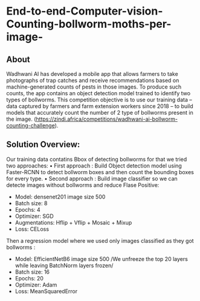 # End-to-end-Computer-vision-Counting-bollworm-moths-per-image-
## About
Wadhwani AI has developed a mobile app that allows farmers to take photographs of trap catches and receive recommendations based on machine-generated counts of pests in those images. To produce such counts, the app contains an object detection model trained to identify two types of bollworms.
This competition objective is to use our training data – data captured by farmers and farm extension workers since 2018 – to build models that accurately count the number of  2 type of bollworms present in the image.
(https://zindi.africa/competitions/wadhwani-ai-bollworm-counting-challenge).

  ## Solution Overview:
Our training data contatins Bbox of detecting bollworms for that we tried two approaches:
• First approach : Build Object detection model using Faster-RCNN to detect bollworm boxes and then count the bounding boxes for every type.
• Second approach : Build image classifier so  we can detecte images without bollworms and reduce Flase Positive:
* Model: densenet201 image size 500
* Batch size: 8
* Epochs: 4
* Optimizer: SGD 
* Augmentations: Hflip + Vflip + Mosaic + Mixup
* Loss: CELoss

Then a regression model where we used only images classified as they got bollworms :
* Model: EfficientNetB6 image size 500 /We unfreeze the top 20 layers while leaving BatchNorm layers frozen/
* Batch size: 16
* Epochs: 20
* Optimizer: Adam
* Loss: MeanSquaredError
